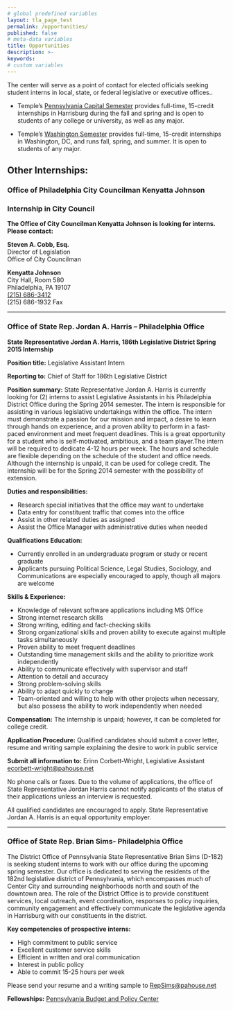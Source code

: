 ```yaml
---
# global predefined variables
layout: tla_page_test
permalink: /opportunities/
published: false
# meta-data variables
title: Opportunities
description: >-
keywords:
# custom variables
---
```

The center will serve as a point of contact for elected officials seeking student interns in local, state, or federal legislative or executive offices..

- Temple’s [Pennsylvania Capital Semester](http://develop.cla.temple.edu/institute-for-public-policy/the-pennsylvania-capital-semester/) provides full-time, 15-credit internships in Harrisburg during the fall and spring and is open to students of any college or university, as well as any major.

- Temple’s [Washington Semester](http://develop.cla.temple.edu/institute-for-public-policy/the-washington-semester/) provides full-time, 15-credit internships in Washington, DC, and runs fall, spring, and summer. It is open to students of any major.

## Other Internships:
### Office of Philadelphia City Councilman Kenyatta Johnson
### Internship in City Council

**The Office of City Councilman Kenyatta Johnson is looking for interns. Please contact:**<br>

**Steven A. Cobb, Esq.**<br>
Director of Legislation<br>
Office of City Councilman<br>

**Kenyatta Johnson**<br>
City Hall, Room 580<br>
Philadelphia, PA 19107<br>
[(215) 686-3412](tel:2156863412)<br>
(215) 686-1932 Fax<br>

___

### Office of State Rep. Jordan A. Harris – Philadelphia Office
**State Representative Jordan A. Harris, 186th Legislative District
Spring 2015 Internship**

**Position title:**
Legislative Assistant Intern

**Reporting to:**
Chief of Staff for 186th Legislative District

**Position summary:**
State Representative Jordan A. Harris is currently looking for (2) interns to assist Legislative Assistants in his Philadelphia District Office during the Spring 2014 semester. The intern is responsible for assisting in various legislative undertakings within the office. The intern must demonstrate a passion for our mission and impact, a desire to learn through hands on experience, and a proven ability to perform in a fast-paced environment and meet frequent deadlines. This is a great opportunity for a student who is self-motivated, ambitious, and a team player.The intern will be required to dedicate 4-12 hours per week. The hours and schedule are flexible depending on the schedule of the student and office needs. Although the internship is unpaid, it can be used for college credit. The internship will be for the Spring 2014 semester with the possibility of extension.

**Duties and responsibilities:**
- Research special initiatives that the office may want to undertake
- Data entry for constituent traffic that comes into the office
- Assist in other related duties as assigned
- Assist the Office Manager with administrative duties when needed

**Qualifications**
**Education:**
- Currently enrolled in an undergraduate program or study or recent graduate
- Applicants pursuing Political Science, Legal Studies, Sociology, and Communications are especially encouraged to apply, though all majors are welcome

**Skills & Experience:**
- Knowledge of relevant software applications including MS Office
- Strong internet research skills
- Strong writing, editing and fact-checking skills
- Strong organizational skills and proven ability to execute against multiple tasks simultaneously
- Proven ability to meet frequent deadlines
- Outstanding time management skills and the ability to prioritize work independently
- Ability to communicate effectively with supervisor and staff
- Attention to detail and accuracy
- Strong problem-solving skills
- Ability to adapt quickly to change
- Team-oriented and willing to help with other projects when necessary, but also possess the ability to work independently when needed

**Compensation:**
The internship is unpaid; however, it can be completed for college credit.

**Application Procedure:**
Qualified candidates should submit a cover letter, resume and writing sample explaining the desire to work in public service

**Submit all information to:**
Erinn Corbett-Wright, Legislative Assistant<br>
[ecorbett-wright@pahouse.net](mailto:ecorbett-wright@pahouse.net)<br>

No phone calls or faxes. Due to the volume of applications, the office of State Representative Jordan Harris cannot notify applicants of the status of their applications unless an interview is requested.

All qualified candidates are encouraged to apply. State Representative Jordan A. Harris is an equal opportunity employer.

___

### Office of State Rep. Brian Sims- Philadelphia Office
The District Office of Pennsylvania State Representative Brian Sims (D-182) is seeking student interns to work with our office during the upcoming spring semester. Our office is dedicated to serving the residents of the 182nd legislative district of Pennsylvania, which encompasses much of Center City and surrounding neighborhoods north and south of the downtown area. The role of the District Office is to provide constituent services, local outreach, event coordination, responses to policy inquiries, community engagement and effectively communicate the legislative agenda in Harrisburg with our constituents in the district.

**Key competencies of prospective interns:**
- High commitment to public service
- Excellent customer service skills
- Efficient in written and oral communication
- Interest in public policy
- Able to commit 15-25 hours per week

Please send your resume and a writing sample to [RepSims@pahouse.net](mailto:RepSims@pahouse.net)

**Fellowships:**
[Pennsylvania Budget and Policy Center](http://www.cbpp.org/fellowship/)
